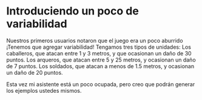 # Introduciendo un poco de variabilidad

Nuestros primeros usuarios notaron que el juego era un poco aburrido ¡Tenemos que agregar variabilidad! Tengamos tres tipos de unidades: Los caballeros, que atacan entre 1 y 3 metros, y que ocasionan un daño de 30 puntos. Los arqueros, que atacan entre 5 y 25 metros, y ocasionan un daño de 7 puntos. Los soldados, que atacan a menos de 1.5 metros, y ocasionan un daño de 20 puntos.

 Esta vez mi asistente está un poco ocupada, pero creo que podrán generar los ejemplos ustedes mismos.